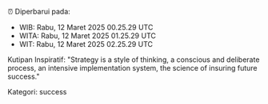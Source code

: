⏰ Diperbarui pada:
- WIB: Rabu, 12 Maret 2025 00.25.29 UTC
- WITA: Rabu, 12 Maret 2025 01.25.29 UTC
- WIT: Rabu, 12 Maret 2025 02.25.29 UTC

Kutipan Inspiratif:
"Strategy is a style of thinking, a conscious and deliberate process, an intensive implementation system, the science of insuring future success."


Kategori: success

